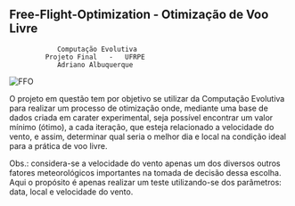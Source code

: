 ## Free-Flight-Optimization - Otimização de Voo Livre
                Computação Evolutiva
             Projeto Final   -   UFRPE
                Adriano Albuquerque
![FFO](https://user-images.githubusercontent.com/102529232/204162033-f3dee615-3cec-453c-acca-1b63306aac5c.png)

O projeto em questão tem por objetivo se utilizar da Computação Evolutiva para realizar um processo de otimização onde, mediante uma base de dados criada em carater experimental, seja possível encontrar um valor mínimo (ótimo), a cada iteração, que esteja relacionado a velocidade do vento, e assim, determinar qual seria o melhor dia e local na condição ideal para a prática de voo livre.

Obs.: considera-se a velocidade do vento apenas um dos diversos outros fatores meteorológicos importantes na tomada de decisão dessa escolha. Aqui o propósito é apenas realizar um teste utilizando-se dos parâmetros: data, local e velocidade do vento.
